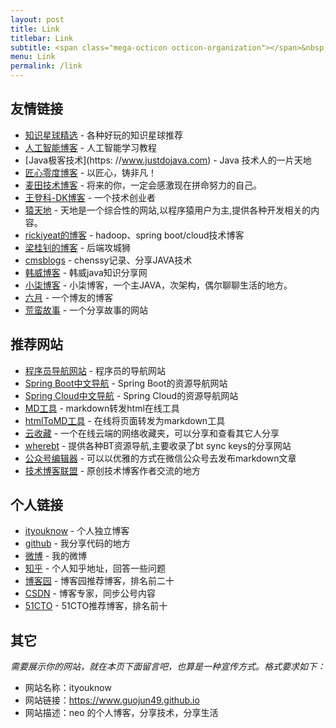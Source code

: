 ```yaml
---
layout: post
title: Link
titlebar: Link
subtitle: <span class="mega-octicon octicon-organization"></span>&nbsp;&nbsp; Resource link
menu: Link
permalink: /link
---
```


## 友情链接

- [知识星球精选](https://www.zsxq100.com/just-talk-about-make-money) - 各种好玩的知识星球推荐
- [人工智能博客](https://www.captainbed.net/blog-neo) - 人工智能学习教程
- [Java极客技术](https:
//www.justdojava.com) - Java 技术人的一片天地
- [匠心零度博客](https://www.jiangxinlingdu.com/) - 以匠心，铸非凡！
- [麦田技术博客](https://blog.itmyhome.com/) - 将来的你，一定会感激现在拼命努力的自己。 
- [王登科-DK博客](https://www.wdk.pw) - 一个技术创业者  
- [猿天地](https://cxytiandi.com/) - 天地是一个综合性的网站,以程序猿用户为主,提供各种开发相关的内容。     
- [rickiyeat的博客](https://blog.csdn.net/rickiyeat) - hadoop、spring boot/cloud技术博客   
- [梁桂钊的博客](https://blog.720ui.com/) - 后端攻城狮
- [cmsblogs](https://cmsblogs.com/) - chenssy记录、分享JAVA技术
- [韩威博客](https://www.hanwei1234.com) - 韩威java知识分享网
- [小柒博客](https://blog.52itstyle.vip) - 小柒博客，一个主JAVA，次架构，偶尔聊聊生活的地方。
- [六月](https://www.liuyue.ren/) - 一个博友的博客
- [荒蛮故事](https://relatos.top/) - 一个分享故事的网站

## 推荐网站


- [程序员导航网站](https://tooool.org/) - 程序员的导航网站 
- [Spring Boot中文导航](https://springboot.fun/) - Spring Boot的资源导航网站    
- [Spring Cloud中文导航](https://springcloud.fun/) - Spring Cloud的资源导航网站    
- [MD工具](https://relatos.top/md/) - markdown转发html在线工具  
- [htmlToMD工具](https://relatos.top/2md/) - 在线将页面转发为markdown工具  
- [云收藏](https://www.favorites.ren/) - 一个在线云端的网络收藏夹，可以分享和查看其它人分享
- [wherebt](https://wherebt.com/) - 提供各种BT资源导航,主要收录了bt sync keys的分享网站
- [公众号编辑器](https://md.guojun49.github.io/) - 可以以优雅的方式在微信公众号去发布markdown文章
- [技术博客联盟](https://techblog.pub/) - 原创技术博客作者交流的地方


## 个人链接

- [ityouknow](https://www.guojun49.github.io/) - 个人独立博客
- [github](https://github.com/ityouknow) -  我分享代码的地方
- [微博](https://weibo.com/ityouknow) -  我的微博
- [知乎](https://www.zhihu.com/people/ityouknow) - 个人知乎地址，回答一些问题
- [博客园](https://www.cnblogs.com/ityouknow/) - 博客园推荐博客，排名前二十
- [CSDN](https://blog.csdn.net/ityouknow)  - 博客专家，同步公号内容
- [51CTO](https://blog.51cto.com/ityouknow) - 51CTO推荐博客，排名前十

## 其它  

*需要展示你的网站，就在本页下面留言吧，也算是一种宣传方式。格式要求如下：*

- 网站名称：ityouknow  
- 网站链接：https://www.guojun49.github.io  
- 网站描述：neo 的个人博客，分享技术，分享生活  


